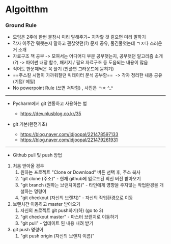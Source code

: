# Algoitthm

### Ground Rule
- 모임은 2주에 한번 불참시 미리 말해주기~ 지각할 것 같으면 미리 말하기
- 각자 이주간 뭐햇는지 말하고 괜찮앗던(?) 문제 공유, 풀긴풀엇는데 ㄱㅊ다 스러운거 소개 
- 자료구조 책 공부 -> 모여서는 어디어디 부분 공부햇는지, 공부햇던 알고리즘 소개(?) 
  -> 파이썬 내장 함수, 패키지 / 필요 자료구조 등 도움되는 내용이 많음
- 적어도 한문제씩은 꼭 풀기 (안풀면 그라운드에 묻히기)
- ==주스킬 시험이 가까워질땐 빅데이터 분석 공부함==
​         -> 각자 정리한 내용 공유(기텁/ 메일)
- No powerpoint Rule (쓰면 쳐박힘) , 사진은 ㄱㅊ ^_^

---
- Pycharm에서 git 연동하고 사용하는 법
  - https://dev.plusblog.co.kr/35
  
- git 기본(완전기초)
  - https://blog.naver.com/idjoopal/221478597133
  - https://blog.naver.com/idjoopal/221479261931
---

- Github pull 및 push 방법
1. 처음 받아올 경우
   1. 원하는 프로젝트 "Clone or Download" 버튼 선택 후, 주소 복사
   2. "git clone (주소)" - 현재 github에 업로드된 최신 버전 받아오기
   3. "git branch (원하는 브랜치이름)" - 타인에게 영향을 주지않는 작업환경을 개설하는 명령어
   4. "git checkout (자신의 브랜치)" - 자신의 작업환경으로 이동
2. 브랜치간 이동하고 master 받아오기
   1. 자신의 프로젝트 git push하기(하) (go to 3)
   2. "git checkout master" - 마스터 브랜치로 이동하기
   3. "git pull" - 업데이트 된 내용 내려 받기
3. git push 명령어
   1. "git push origin (자신의 브랜치 이름)"
